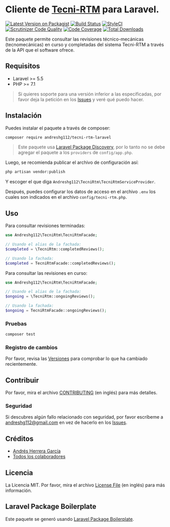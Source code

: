 # Cliente de [Tecni-RTM](http://tecnimaq.com/index.php/tecni-rtm/) para Laravel.

[![Latest Version on Packagist](https://img.shields.io/packagist/v/andreshg112/tecni-rtm-laravel.svg?style=flat-square)](https://packagist.org/packages/andreshg112/tecni-rtm-laravel)
[![Build Status](https://travis-ci.com/andreshg112/tecni-rtm-laravel.svg?branch=master)](https://travis-ci.com/andreshg112/tecni-rtm-laravel)
[![StyleCI](https://styleci.io/repos/177488663/shield)](https://styleci.io/repos/177488663)
[![Scrutinizer Code Quality](https://scrutinizer-ci.com/g/andreshg112/tecni-rtm-laravel/badges/quality-score.png?b=master)](https://scrutinizer-ci.com/g/andreshg112/tecni-rtm-laravel/?branch=master)
[![Code Coverage](https://scrutinizer-ci.com/g/andreshg112/tecni-rtm-laravel/badges/coverage.png?b=master)](https://scrutinizer-ci.com/g/andreshg112/tecni-rtm-laravel/?branch=master)
[![Total Downloads](https://img.shields.io/packagist/dt/andreshg112/tecni-rtm-laravel.svg?style=flat-square)](https://packagist.org/packages/andreshg112/tecni-rtm-laravel)

Este paquete permite consultar las revisiones técnico-mecánicas (tecnomecánicas) en curso y completadas del sistema Tecni-RTM a través de la API que el software ofrece.

## Requisitos

-   Laravel >= 5.5
-   PHP >= 7.1

> Si quieres soporte para una versión inferior a las especificadas, por favor deja la petición en los [Issues](../../issues) y veré qué puedo hacer.

## Instalación

Puedes instalar el paquete a través de composer:

```bash
composer require andreshg112/tecni-rtm-laravel
```

> Este paquete usa [Laravel Package Discovery](https://laravel.com/docs/5.5/packages#package-discovery), por lo tanto no se debe agregar el paquete a los `providers` de `config/app.php`.

Luego, se recomienda publicar el archivo de configuración así:

```bash
php artisan vendor:publish
```

Y escoger el que diga `Andreshg112\TecniRtm\TecniRtmServiceProvider`.

Después, puedes configurar los datos de acceso en el archivo `.env` los cuales son indicados en el archivo `config/tecni-rtm.php`.

## Uso

Para consultar revisiones terminadas:

```php
use Andreshg112\TecniRtm\TecniRtmFacade;

// Usando el alias de la fachada:
$completed = \TecniRtm::completedReviews();

// Usando la fachada:
$completed = TecniRtmFacade::completedReviews();
```

Para consultar las revisiones en curso:

```php
use Andreshg112\TecniRtm\TecniRtmFacade;

// Usando el alias de la fachada:
$ongoing = \TecniRtm::ongoingReviews();

// Usando la fachada:
$ongoing = TecniRtmFacade::ongoingReviews();
```

### Pruebas

```bash
composer test
```

### Registro de cambios

Por favor, revisa las [Versiones](../../releases) para comprobar lo que ha cambiado recientemente.

## Contribuir

Por favor, mira el archivo [CONTRIBUTING](CONTRIBUTING.md) (en inglés) para más detalles.

### Seguridad

Si descubres algún fallo relacionado con seguridad, por favor escríbeme a andreshg112@gmail.com en vez de hacerlo en los [Issues](../../issues).

## Créditos

-   [Andrés Herrera García](https://github.com/andreshg112)
-   [Todos los colaboradores](../../contributors)

## Licencia

La Licencia MIT. Por favor, mira el archivo [License File](LICENSE.md) (en inglés) para más información.

## Laravel Package Boilerplate

Este paquete se generó usando [Laravel Package Boilerplate](https://laravelpackageboilerplate.com).
